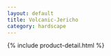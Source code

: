 ```yaml
---
layout: default
title: Volcanic-Jericho
category: hardscape
---
```

{% include product-detail.html %}

